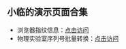 ## 小临的演示页面合集

- 浏览器指纹信息：[点击访问](https://wsxiaolin.github.io/pl/浏览器指纹.html)
- 物理实验室序列号批量转换：[点击访问](https://wsxiaolin.github.io/pl/序列号转换.html)
